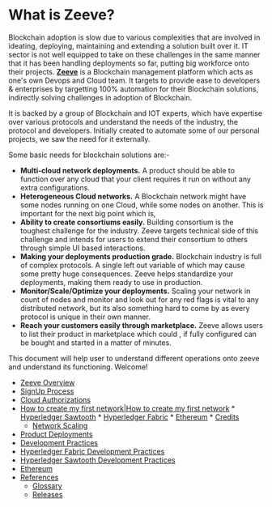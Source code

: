 # What is Zeeve?

Blockchain adoption is slow due to various complexities that are involved in ideating, deploying, maintaining and extending a solution built over it. IT sector is not well equipped to take on these challenges in the same manner that it has been handling deployments so far, putting big workforce onto their projects. **[Zeeve](https://www.zeeve.io/)** is a Blockchain management platform which acts as one's own Devops and Cloud team. It targets to provide ease to developers & enterprises by targetting 100% automation for their Blockchain solutions, indirectly solving challenges in adoption of Blockchain. 

It is backed by a group of Blockchain and IOT experts, which have expertise over various protocols and understand the needs of the industry, the protocol and developers. Initially created to automate some of our personal projects, we saw the need for it externally. 

Some basic needs for blockchain solutions are:-

* **Multi-cloud network deployments.** A product should be able to function over any cloud that your client requires it run on without any extra configurations.
* **Heterogeneous Cloud networks.** A Blockchain network might have some nodes running on one Cloud, while some nodes on another. This is important for the next big point which is,
* **Ability to create consortiums easily.** Building consortium is the toughest challenge for the industry. Zeeve targets technical side of this challenge and intends for users to extend their consortium to others through simple UI based interactions.
* **Making your deployments production grade.** Blockchain industry is full of complex protocols. A single left out variable of which may cause some pretty huge consequences. Zeeve helps standardize your deployments, making them ready to use in production.
* **Monitor/Scale/Optimize your deployments.** Scaling your network in count of nodes and monitor and look out for any red flags is vital to any distributed network, but its also something hard to come by as every protocol is unique in their own manner.
* **Reach your customers easily through marketplace.** Zeeve allows users to list their product in marketplace which could , if fully configured can be bought and started in a matter of minutes.

This document will help user to understand different operations onto zeeve and understand its functioning. Welcome! 

*   [Zeeve Overview](./ZeeveOverview.md)
*   [SignUp Process](./AccountCreation.md)
*   [Cloud Authorizations](./cloud_authorization.md)
*   [How to create my first network|How to create my first network](./Howtocreatemyfirstnetwork.md)
        *   [Hyperledger Sawtooth](./HyperledgerSawtooth.md)
        *   [Hyperledger Fabric](./HyperledgerFabric.md)
        *   [Ethereum](./Ethereum.md)
        *   [Credits](./Credits.md)
    *   [Network Scaling](./NetworkScalability.md) 
*   [Product Deployments](./Product_configure.md)   
*   [Development Practices](./DevelopmentPractices.md)
   *    [Hyperledger Fabric Development Practices](./developmentHLF.md)
   *    [Hyperledger Sawtooth Development Practices](./developmentSawtooth.md)
*   [Ethereum](./PerformanceMetrics.md)
*   [References](./References.md)
    *   [Glossary](./Glossary.md)
    *   [Releases](./Releases.md)